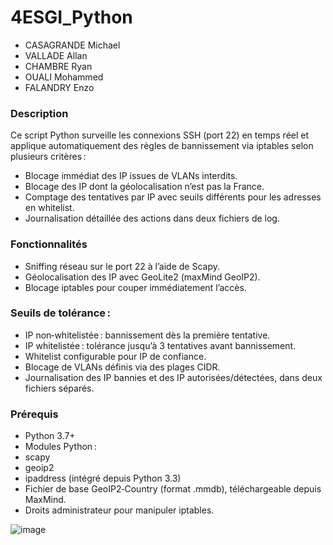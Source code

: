# 4ESGI_Python

- CASAGRANDE Michael
- VALLADE Allan
- CHAMBRE Ryan
- OUALI Mohammed
- FALANDRY Enzo

### Description
Ce script Python surveille les connexions SSH (port 22) en temps réel et applique automatiquement des règles de bannissement via iptables selon plusieurs critères :
- Blocage immédiat des IP issues de VLANs interdits.
- Blocage des IP dont la géolocalisation n’est pas la France.
- Comptage des tentatives par IP avec seuils différents pour les adresses en whitelist.
- Journalisation détaillée des actions dans deux fichiers de log.

### Fonctionnalités
- Sniffing réseau sur le port 22 à l’aide de Scapy.
- Géolocalisation des IP avec GeoLite2 (maxMind GeoIP2).
- Blocage iptables pour couper immédiatement l’accès.

### Seuils de tolérance :
- IP non‑whitelistée : bannissement dès la première tentative.
- IP whitelistée : tolérance jusqu’à 3 tentatives avant bannissement.
- Whitelist configurable pour IP de confiance.
- Blocage de VLANs définis via des plages CIDR.
- Journalisation des IP bannies et des IP autorisées/détectées, dans deux fichiers séparés.

### Prérequis
- Python 3.7+
- Modules Python :
- scapy
- geoip2
- ipaddress (intégré depuis Python 3.3)
- Fichier de base GeoIP2‑Country (format .mmdb), téléchargeable depuis MaxMind.
- Droits administrateur pour manipuler iptables.
  
![image](https://github.com/user-attachments/assets/6f05b7c2-f528-4eac-b43b-d4da8f77f34f)

